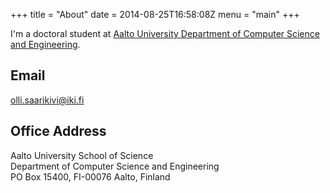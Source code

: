 +++
title = "About"
date = 2014-08-25T16:58:08Z
menu = "main"
+++

I'm a doctoral student at [Aalto University Department of Computer Science and Engineering](http://cse.aalto.fi/en/ "CSE").

Email
-------------------

[olli.saarikivi@iki.fi](mailto:olli.saarikivi@iki.fi)

Office Address
--------------

Aalto University School of Science  
Department of Computer Science and Engineering  
PO Box 15400, FI-00076 Aalto, Finland